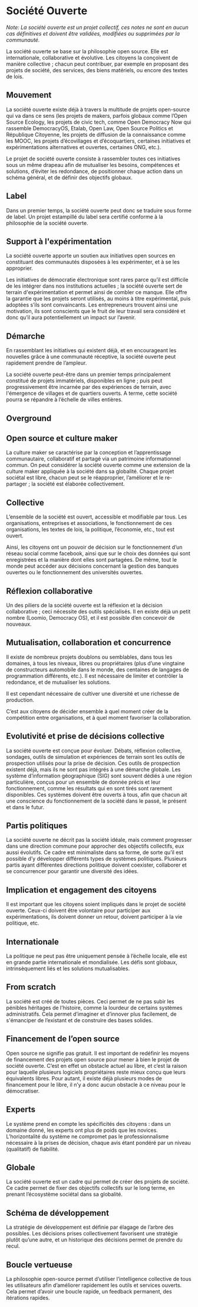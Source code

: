 # Société Ouverte

*Note: La société ouverte est un projet collectif, ces notes ne sont en aucun cas définitives et doivent être validées, modifiées ou supprimées par la communauté.*

La société ouverte se base sur la philosophie open source. Elle est internationale, collaborative et évolutive. Les citoyens la conçoivent de manière collective ; chacun peut contribuer, par exemple en proposant des projets de société, des services, des biens matériels, ou encore des textes de lois.

## Mouvement
La société ouverte existe déjà à travers la multitude de projets open-source qui va dans ce sens (les projets de makers, parfois globaux comme l’Open Source Ecology, les projets de civic tech, comme Open Democracy Now qui rassemble DemocracyOS, Etalab, Open Law, Open Source Politics et République Citoyenne, les projets de diffusion de la connaissance comme les MOOC, les projets d’écovillages et d’écoquartiers, certaines initiatives et expérimentations alternatives et ouvertes, certaines ONG, etc.).

Le projet de société ouverte consiste à rassembler toutes ces initiatives sous un même drapeau afin de mutualiser les besoins, compétences et solutions, d’éviter les redondance, de positionner chaque action dans un schéma général, et de définir des objectifs globaux.

## Label
Dans un premier temps, la société ouverte peut donc se traduire sous forme de label. Un projet estampillé du label sera certifié conforme à la philosophie de la société ouverte.

## Support à l'expérimentation
La société ouverte apporte un soutien aux initiatives open sources en constituant des communautés disposées à les expérimenter, et à se les approprier.

Les initiatives de démocratie électronique sont rares parce qu’il est difficile de les intégrer dans nos institutions actuelles ; la société ouverte sert de terrain d'expérimentation et permet ainsi de combler ce manque. Elle offre la garantie que les projets seront utilisés, au moins à titre expérimental, puis adoptées s’ils sont convaincants. Les entrepreneurs trouvent ainsi une motivation, ils sont conscients que le fruit de leur travail sera considéré et donc qu’il aura potentiellement un impact sur l’avenir.

## Démarche
En rassemblant les initiatives qui existent déjà, et en encourageant les nouvelles grâce à une communauté réceptive, la société ouverte peut rapidement prendre de l’ampleur.

La société ouverte peut-être dans un premier temps principalement constitué de projets immatériels, disponibles en ligne ; puis peut progressivement être incarnée par des expériences de terrain, avec l'émergence de villages et de quartiers ouverts. A terme, cette société pourra se répandre à l’échelle de villes entières.

## Overground

## Open source et culture maker
La culture maker se caractérise par la conception et l’apprentissage communautaire, collaboratif et partagé via un patrimoine informationnel commun. On peut considérer la société ouverte comme une extension de la culture maker appliquée à la société dans sa globalité. Chaque projet sociétal est libre, chacun peut se le réapproprier, l’améliorer et le re-partager ; la société est élaborée collectivement.

## Collective
L’ensemble de la société est ouvert, accessible et modifiable par tous. Les organisations, entreprises et associations, le fonctionnement de ces organisations, les textes de lois, la politique, l’économie, etc., tout est ouvert.

Ainsi, les citoyens ont un pouvoir de décision sur le fonctionnement d’un réseau social comme facebook, ainsi que sur le choix des données qui sont enregistrées et la manière dont elles sont partagées.
De même, tout le monde peut accéder aux décisions concernant la gestion des banques ouvertes ou le fonctionnement des universités ouvertes.

## Réflexion collaborative
Un des piliers de la société ouverte est la réflexion et la décision collaborative ; ceci nécessite des outils spécialisés. Il en existe déjà un petit nombre (Loomio, Democracy OS), et il est possible d’en concevoir de nouveaux.

## Mutualisation, collaboration et concurrence
Il existe de nombreux projets doublons ou semblables, dans tous les domaines, à tous les niveaux, libres ou propriétaires (plus d’une vingtaine de constructeurs automobile dans le monde, des centaines de langages de programmation différents, etc.). Il est nécessaire de limiter et contrôler la redondance, et de mutualiser les solutions.

Il est cependant nécessaire de cultiver une diversité et une richesse de production. 

C’est aux citoyens de décider ensemble à quel moment créer de la compétition entre organisations, et à quel moment favoriser la collaboration.

## Evolutivité et prise de décisions collective
La société ouverte est conçue pour évoluer. Débats, réflexion collective, sondages, outils de simulation et expériences de terrain sont les outils de prospection utilisés pour la prise de décision.
Ces outils de prospection existent déjà, mais ils ne sont pas intégrés à une démarche globale. Les système d’information géographique (SIG) sont souvent dédiés à une région particulière, conçus pour un ensemble de donnée précis et leur fonctionnement, comme les résultats qui en sont tirés sont rarement disponibles. Ces systèmes doivent être ouverts à tous, afin que chacun ait une conscience du fonctionnement de la société dans le passé, le présent et dans le futur.

## Partis politiques
La société ouverte ne décrit pas la société idéale, mais comment progresser dans une direction commune pour approcher des objectifs collectifs, eux aussi évolutifs. Ce cadre est minimaliste dans sa forme, de sorte qu’il est possible d’y développer différents types de systèmes politiques. Plusieurs partis ayant différentes directions politique doivent coexister, collaborer et se concurrencer pour garantir une diversité des idées.

## Implication et engagement des citoyens
Il est important que les citoyens soient impliqués dans le projet de société ouverte. Ceux-ci doivent être volontaire pour participer aux expérimentations, ils doivent donner un retour, doivent participer à la vie politique, etc.

## Internationale
La politique ne peut pas être uniquement pensée à l’échelle locale, elle est en grande partie internationale et mondialisée. Les défis sont globaux, intrinsèquement liés et les solutions mutualisables.

## From scratch
La société est créé de toutes pièces. Ceci permet de ne pas subir les pénibles héritages de l’histoire, comme la lourdeur de certains systèmes administratifs. Cela permet d’imaginer et d’innover plus facilement, de s'émanciper de l’existant et de construire des bases solides.

## Financement de l’open source
Open source ne signifie pas gratuit. Il est important de redéfinir les moyens de financement des projets open source pour mener à bien le projet de société ouverte. C’est en effet un obstacle actuel au libre, et c’est la raison pour laquelle plusieurs logiciels propriétaires reste mieux conçu que leurs équivalents libres. Pour autant, il existe déjà plusieurs modes de financement pour le libre, il n’y a donc aucun obstacle à ce niveau pour le démocratiser.

## Experts
Le système prend en compte les spécificités des citoyens : dans un domaine donné, les experts ont plus de poids que les novices. L’horizontalité du système ne compromet pas le professionnalisme nécessaire à la prises de décision, chaque avis étant pondéré par un niveau (qualitatif) de fiabilité.

## Globale
La société ouverte est un cadre qui permet de créer des projets de société.
Ce cadre permet de fixer des objectifs collectifs sur le long terme, en prenant l’écosystème sociétal dans sa globalité.

## Schéma de développement
La stratégie de développement est définie par élagage de l’arbre des possibles. Les décisions prises collectivement favorisent une stratégie plutôt qu’une autre, et un historique des décisions permet de prendre du recul.

## Boucle vertueuse
La philosophie open-source permet d’utiliser l’intelligence collective de tous les utilisateurs afin d’améliorer rapidement les outils et services ouverts. Cela permet d’avoir une boucle rapide, un feedback permanent, des itérations rapides.
